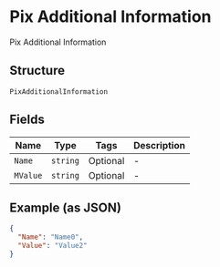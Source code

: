 
# Pix Additional Information

Pix Additional Information

## Structure

`PixAdditionalInformation`

## Fields

| Name | Type | Tags | Description |
|  --- | --- | --- | --- |
| `Name` | `string` | Optional | - |
| `MValue` | `string` | Optional | - |

## Example (as JSON)

```json
{
  "Name": "Name0",
  "Value": "Value2"
}
```

